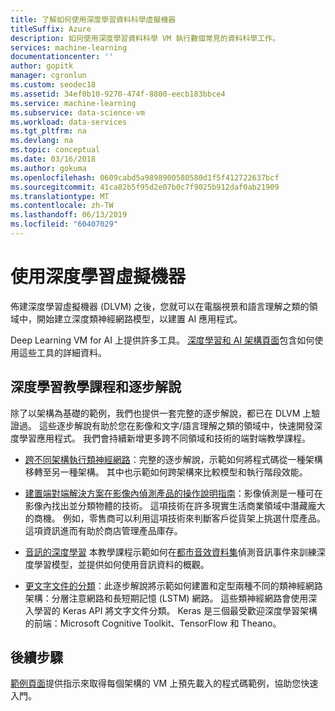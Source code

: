 ```yaml
---
title: 了解如何使用深度學習資料科學虛擬機器
titleSuffix: Azure
description: 如何使用深度學習資料科學 VM 執行數個常見的資料科學工作。
services: machine-learning
documentationcenter: ''
author: gopitk
manager: cgronlun
ms.custom: seodec18
ms.assetid: 34ef0b10-9270-474f-8800-eecb183bbce4
ms.service: machine-learning
ms.subservice: data-science-vm
ms.workload: data-services
ms.tgt_pltfrm: na
ms.devlang: na
ms.topic: conceptual
ms.date: 03/16/2018
ms.author: gokuma
ms.openlocfilehash: 0609cabd5a9898900580580d1f5f412722637bcf
ms.sourcegitcommit: 41ca82b5f95d2e07b0c7f9025b912daf0ab21909
ms.translationtype: MT
ms.contentlocale: zh-TW
ms.lasthandoff: 06/13/2019
ms.locfileid: "60407029"
---
```

# <a name="using-the-deep-learning-virtual-machine"></a>使用深度學習虛擬機器

佈建深度學習虛擬機器 (DLVM) 之後，您就可以在電腦視景和語言理解之類的領域中，開始建立深度類神經網路模型，以建置 AI 應用程式。 

Deep Learning VM for AI 上提供許多工具。 [深度學習和 AI 架構頁面](dsvm-deep-learning-ai-frameworks.md)包含如何使用這些工具的詳細資料。 

## <a name="deep-learning-tutorials-and-walkthroughs"></a>深度學習教學課程和逐步解說

除了以架構為基礎的範例，我們也提供一套完整的逐步解說，都已在 DLVM 上驗證過。 這些逐步解說有助於您在影像和文字/語言理解之類的領域中，快速開發深度學習應用程式。 我們會持續新增更多跨不同領域和技術的端對端教學課程。   


- [跨不同架構執行類神經網路](https://github.com/ilkarman/DeepLearningFrameworks)：完整的逐步解說，示範如何將程式碼從一種架構移轉至另一種架構。 其中也示範如何跨架構來比較模型和執行階段效能。 

- [建置端對端解決方案在影像內偵測產品的操作說明指南](https://github.com/Azure/cortana-intelligence-product-detection-from-images)：影像偵測是一種可在影像內找出並分類物體的技術。 這項技術在許多現實生活商業領域中潛藏龐大的商機。 例如，零售商可以利用這項技術來判斷客戶從貨架上挑選什麼產品。 這項資訊進而有助於商店管理產品庫存。 

- [音訊的深度學習](https://blogs.technet.microsoft.com/machinelearning/2018/01/30/hearing-ai-getting-started-with-deep-learning-for-audio-on-azure/) 本教學課程示範如何在[都市音效資料集](https://serv.cusp.nyu.edu/projects/urbansounddataset/urbansound8k.html)偵測音訊事件來訓練深度學習模型，並提供如何使用音訊資料的概觀。

- [更文字文件的分類](https://github.com/anargyri/lstm_han)：此逐步解說將示範如何建置和定型兩種不同的類神經網路架構：分層注意網路和長短期記憶 (LSTM) 網路。 這些類神經網路會使用深入學習的 Keras API 將文字文件分類。 Keras 是三個最受歡迎深度學習架構的前端：Microsoft Cognitive Toolkit、TensorFlow 和 Theano。

## <a name="next-steps"></a>後續步驟

[範例頁面](dsvm-samples-and-walkthroughs.md)提供指示來取得每個架構的 VM 上預先載入的程式碼範例，協助您快速入門。 
